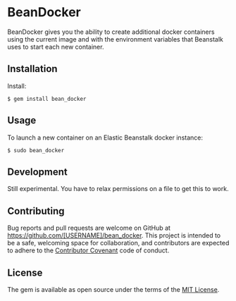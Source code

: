 # BeanDocker

BeanDocker gives you the ability to create additional docker containers using the current image and with the environment variables 
that Beanstalk uses to start each new container.
  



## Installation

Install:

    $ gem install bean_docker

## Usage

To launch a new container on an Elastic Beanstalk docker instance:

    $ sudo bean_docker

## Development

Still experimental.  You have to relax permissions on a file to get this to work.

## Contributing

Bug reports and pull requests are welcome on GitHub at https://github.com/[USERNAME]/bean_docker. This project is intended to be a safe, welcoming space for collaboration, and contributors are expected to adhere to the [Contributor Covenant](http://contributor-covenant.org) code of conduct.


## License

The gem is available as open source under the terms of the [MIT License](http://opensource.org/licenses/MIT).

